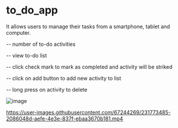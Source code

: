 # to_do_app
It allows users to manage their tasks from a smartphone, tablet and computer.


-- number of to-do activities

-- view to-do list

-- click check mark to mark as completed and activity will be striked

-- click on add button to add new activity to list

-- long press on activity to delete

![image](https://user-images.githubusercontent.com/67244269/231773240-309e65a0-b12d-48c0-9c43-110114955af4.png)

https://user-images.githubusercontent.com/67244269/231773485-2086048d-aefe-4e3e-837f-ebaa3670b181.mp4

